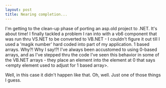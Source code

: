 ```yaml
---
layout: post
title: Nearing completion...
---
```

I'm getting to the clean-up phase of porting an asp.old project to .NET. It's about time! I finally tackled a problem I ran into with a vb6 component that was run thru VS.NET to be converted to VB.NET - I couldn't figure it out till I used a 'magik number' hard coded into part of my application. 1 based arrays. Why?! Why I say!?! I've always been accustomed to using 0-based arrays, and as I've stepped thru the code I've seen this behavior in some of the VB.NET arrays - they place an element into the element at 0 that says &lt;empty element used to adjust for 1 based array&gt;.

Well, in this case it didn't happen like that. Oh, well. Just one of those things I guess.